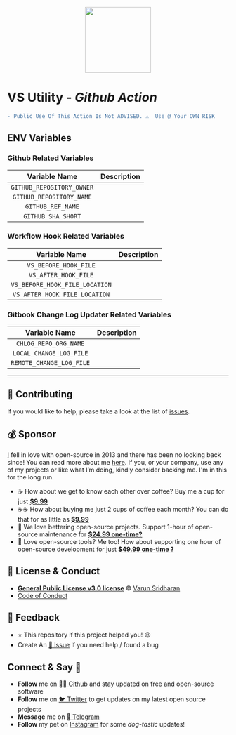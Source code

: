 <p align="center"><img src="https://cdn.svarun.dev/gh/actions.png" width="150px"/></p>

# VS Utility - ***Github Action***

```diff
- Public Use Of This Action Is Not ADVISED. ⚠️  Use @ Your OWN RISK
```

## ENV Variables 

### Github Related Variables
| Variable Name | Description |
| :---: | --- |
| `GITHUB_REPOSITORY_OWNER` | |
| `GITHUB_REPOSITORY_NAME` | |
| `GITHUB_REF_NAME` | |
| `GITHUB_SHA_SHORT` | |

### Workflow Hook Related Variables
| Variable Name | Description |
| :---: | --- |
| `VS_BEFORE_HOOK_FILE` | |
| `VS_AFTER_HOOK_FILE` | |
| `VS_BEFORE_HOOK_FILE_LOCATION` | |
| `VS_AFTER_HOOK_FILE_LOCATION` | |

### Gitbook Change Log Updater Related Variables
| Variable Name | Description |
| :---: | --- |
| `CHLOG_REPO_ORG_NAME` | |
| `LOCAL_CHANGE_LOG_FILE` | |
| `REMOTE_CHANGE_LOG_FILE` | |

---

## 🤝 Contributing
If you would like to help, please take a look at the list of [issues](issues/).

## 💰 Sponsor
[I][twitter] fell in love with open-source in 2013 and there has been no looking back since! You can read more about me [here][website].
If you, or your company, use any of my projects or like what I’m doing, kindly consider backing me. I'm in this for the long run.

- ☕ How about we get to know each other over coffee? Buy me a cup for just [**$9.99**][buymeacoffee]
- ☕️☕️ How about buying me just 2 cups of coffee each month? You can do that for as little as [**$9.99**][buymeacoffee]
- 🔰         We love bettering open-source projects. Support 1-hour of open-source maintenance for [**$24.99 one-time?**][paypal]
- 🚀         Love open-source tools? Me too! How about supporting one hour of open-source development for just [**$49.99 one-time ?**][paypal]

## 📝 License & Conduct
- [**General Public License v3.0 license**](LICENSE) © [Varun Sridharan](website)
- [Code of Conduct](code-of-conduct.md)

## 📣 Feedback
- ⭐ This repository if this project helped you! :wink:
- Create An [🔧 Issue](issues/) if you need help / found a bug

## Connect & Say 👋
- **Follow** me on [👨‍💻 Github][github] and stay updated on free and open-source software
- **Follow** me on [🐦 Twitter][twitter] to get updates on my latest open source projects
- **Message** me on [📠 Telegram][telegram]
- **Follow** my pet on [Instagram][sofythelabrador] for some _dog-tastic_ updates!

<!-- Personl Links -->
[paypal]: https://go.svarun.dev/paypal
[buymeacoffee]: https://go.svarun.dev/buymeacoffee
[sofythelabrador]: https://www.instagram.com/sofythelabrador/
[github]: https://go.svarun.dev/github/
[twitter]: https://go.svarun.dev/twitter/
[telegram]: https://go.svarun.dev/telegram/
[email]: https://go.svarun.dev/contact/email/
[website]: https://go.svarun.dev/website/
